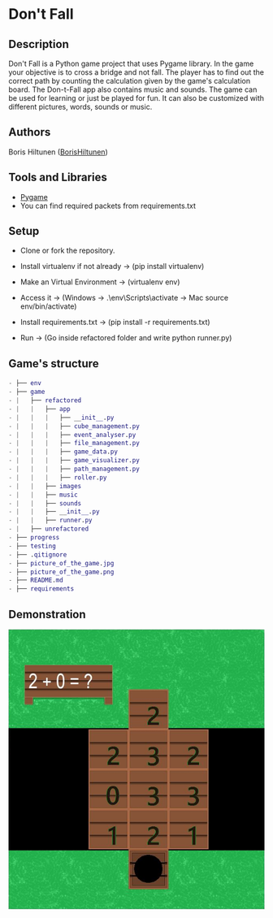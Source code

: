 # Don't Fall

## Description
Don't Fall is a Python game project that uses Pygame library. In the game your objective is to cross a bridge and not fall. The player has to find out the correct path by counting the calculation given by the game's calculation board. The Don-t-Fall app also contains music and sounds. The game can be used for learning or just be played for fun. It can also be customized with different pictures, words, sounds or music.

## Authors
Boris Hiltunen ([BorisHiltunen](https://github.com/BorisHiltunen))

## Tools and Libraries
- [Pygame](https://www.pygame.org/docs/)
- You can find required packets from requirements.txt

## Setup
- Clone or fork the repository.

- Install virtualenv if not already
-> (pip install virtualenv)

- Make an Virtual Environment
-> (virtualenv env)

- Access it
-> (Windows -> .\env\Scripts\activate -> Mac source env/bin/activate)

- Install requirements.txt
-> (pip install -r requirements.txt)

- Run
-> (Go inside refactored folder and write python runner.py)

## Game's structure
```GAP
- ├── env
- ├── game
- |   ├── refactored
- |   |   ├── app
- |   |   |   ├── __init__.py
- |   |   |   ├── cube_management.py
- |   |   |   ├── event_analyser.py
- |   |   |   ├── file_management.py
- |   |   |   ├── game_data.py
- |   |   |   ├── game_visualizer.py
- |   |   |   ├── path_management.py
- |   |   |   ├── roller.py
- |   |   ├── images
- |   |   ├── music
- |   |   ├── sounds
- |   |   ├── __init__.py
- |   |   ├── runner.py
- |   ├── unrefactored
- ├── progress
- ├── testing
- ├── .qitignore
- ├── picture_of_the_game.jpg
- ├── picture_of_the_game.png
- ├── README.md
- ├── requirements
```

## Demonstration

<p align="center">
  <img src="https://github.com/BorisHiltunen/Don-t-Fall/raw/main/picture_of_the_game.png"/>
</p>
